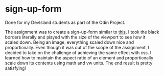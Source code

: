 # sign-up-form
Done for my DevIsland students as part of the Odin Project.

The assignment was to create a sign-up-form similar to [this](https://cdn.statically.io/gh/TheOdinProject/curriculum/5f37d43908ef92499e95a9b90fc3cc291a95014c/html_css/project-sign-up-form/sign-up-form.png). I took the black borders literally and played with the size of the viewport to see how it scaled down. Being an image, everything scaled down nice and proportionally. Even though it was out of the scope of the assignment, I decided to take on the challenge of achieving the same effect with css. I learned how to maintain the aspect ratio of an element and proportionally scale down its contents using math and vw units. The end result is pretty satisfying!
